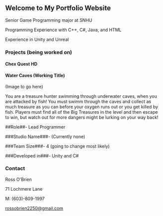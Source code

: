 ## Welcome to My Portfolio Website

Senior Game Programming major at SNHU

Programming Experience with C++, C#, Java, and HTML

Experience in Unity and Unreal

### Projects (being worked on)
#### Chex Quest HD




#### Water Caves (Working Title)

(Image to go here)

You are a treasure hunter swimming through underwater caves, when you are attacked by fish! You must swimm through the caves and collect as much treasure as you can before your oxygen runs out or you get killed by fish. Players must find all of the Big Treasures in the level and then escape to win, but watch out for more dangers might be lurking on your way back!

##Role##- Lead Programmer

###Studio Name###- (Currently none)

###Team Size###- 4 (going to change most likely)

###Developed in###- Unity and C#


### Contact

Ross O'Brien

71 Lochmere Lane

M: (603)-809-1997

rossobrien2250@gmail.com
